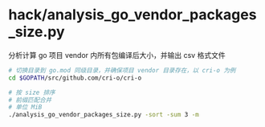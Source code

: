 # hack/analysis_go_vendor_packages_size.py
分析计算 go 项目 vendor 内所有包编译后大小，并输出 csv 格式文件
```sh
# 切换目录到 go.mod 同级目录，并确保项目 vendor 目录存在，以 cri-o 为例
cd $GOPATH/src/github.com/cri-o/cri-o

# 按 size 排序
# 前缀匹配合并
# 单位 MiB
./analysis_go_vendor_packages_size.py -sort -sum 3 -m
```